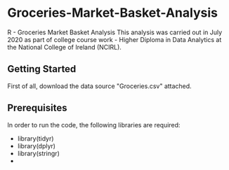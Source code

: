 # Groceries-Market-Basket-Analysis
R - Groceries Market Basket Analysis
This analysis was carried out in July 2020 as part of college course work - Higher Diploma in Data Analytics at the National College of Ireland (NCIRL). 
## Getting Started
First of all, download the data source "Groceries.csv" attached. 
## Prerequisites
In order to run the code, the following libraries are required: 
* library(tidyr)
* library(dplyr)
* library(stringr)
* 
